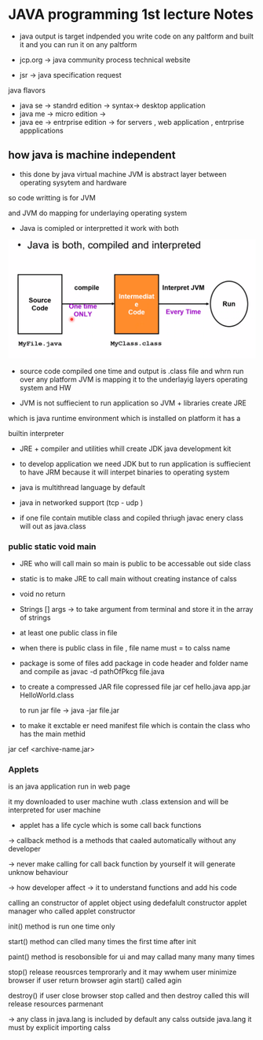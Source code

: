 # JAVA programming  1st lecture Notes

- java output is target indpended you write code on any paltform and 
    built it and you can run it on any paltform

   
- jcp.org -> java community process technical website 

- jsr -> java specification request 

java flavors 

- java se -> standrd edition ->  syntax-> desktop application 
- java me -> micro edition   ->  
- java ee -> entrprise edition -> for servers , web application , entrprise appplications 


## how java is machine independent 

- this done by java virtual machine JVM is abstract layer between operating sysytem and hardware 

so code writting is for JVM 

and JVM do mapping for underlaying operating system 

- Java is comipled or interpretted 
 it work with both 

![alt text](image.png)

- source code compiled one time and output is .class file and whrn run over 
any platform JVM is mapping it to the underlayig layers operating system and HW 

- JVM is not suffiecient to run application  so JVM + libraries create JRE 

which is java runtime environment which is installed on  platform it has a 

builtin interpreter 

- JRE + compiler and utilities whill create JDK java development kit 

- to develop application we need JDK but to run application is suffiecient to have JRM because it will interpet binaries to operating system 

- java is multithread language by default 

- java in networked support (tcp - udp )

- if one file contain mutible class and copiled thriugh javac enery class will out as java.class 

### public static void main 

- JRE who will call main so main is public to be accessable out side class 

- static is to make JRE to call main without creating instance of calss 

- void no return 

- Strings [] args -> to take argument from terminal and store it in the array of strings 

- at least one public class in file 
- when there is public class in file , file name must = to calss name 

- package is some of files add package in code header and folder name and compile as javac -d pathOfPkcg file.java 

- to create a compressed JAR file copressed file 
    jar cef hello.java  app.jar HelloWorld.class

    to run jar file -> java -jar file.jar 

- to make it exctable er need manifest file which is contain the class who has the main methid 

jar cef <entry-point> <archive-name.jar> <files>



### Applets 

is an java application run in web page 

it my downloaded to user machine wuth .class extension and will be interpreted for user machine 



- applet has a life cycle which is some call back functions 

-> callback method is a methods that caaled automatically without any developer 

-> never make calling for call back function by yourself it will generate unknow behaviour  

-> how developer affect -> it to understand functions and add his code 

calling an constructor of applet object using dedefalult constructor 
applet manager who called applet constructor 

init() method is run one time only 

start() method can clled many times the first time after init 

paint() method is resobonsible for ui and may callad many many many times 

stop() release reousrces temprorarly and it may wwhem user minimize browser 
        if user return browser agin start() called agin 

destroy() if user close browser stop called and then destroy called this will release resources parmenant 


-> any class in java.lang is included by default any calss outside java.lang it must by explicit importing calss 